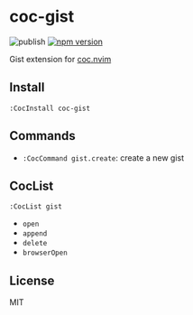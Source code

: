 # coc-gist

![publish](https://github.com/voldikss/coc-gist/workflows/publish/badge.svg)
[![npm version](https://badge.fury.io/js/coc-gist.svg)](https://badge.fury.io/js/coc-gist)

Gist extension for [coc.nvim](https://github.com/neoclide/coc.nvim)

## Install

```
:CocInstall coc-gist
```

## Commands

- `:CocCommand gist.create`: create a new gist

## CocList

`:CocList gist`

- `open`
- `append`
- `delete`
- `browserOpen`

## License

MIT
